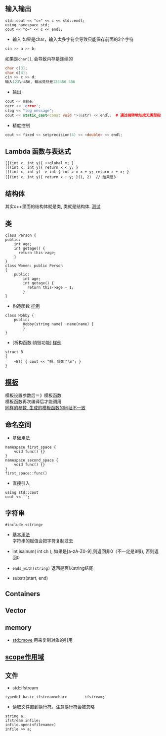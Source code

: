 ## 输入输出

    std::cout << "c=" << c << std::endl;
    using namespace std;
    cout << "c=" << c << endl;

* 输入
如果是char，输入太多字符会导致只能保存前面的2个字符
```cpp
cin >> a >> b;
```
如果是`char[]`, 会导致内存是连续的
```cpp
char c[3];
char d[4];
cin >> c >> d;
输入123\n456, 输出竟然是123456 456
```

* 输出
```cpp
cout << name;
cerr << 'error';
clog << "log message";
cout << static_cast<const void *>(&str) << endl;  # 通过强转地址成无类型指针来避免cout自动转化
```

* 精度控制
```cpp
cout << fixed << setprecision(4) << <double> << endl;
```

## Lambda 函数与表达式

```
[](int x, int y){ ++global_x; }
[](int x, int y){ return x < y; }
[](int x, int y) -> int { int z = x + y; return z + x; }
[](int x, int y){ return x + y; }(1, 2)  // 结果是3
```

## 结构体
其实c++里面的结构体就是类, 类就是结构体. [测试](./结构体-类.cpp)

## 类
```
class Person {
public:
    int age;
    int getage() {
      return this->age;
    }
}
class Women: public Person
{
    public:
        int age;
        int getage() {
          return this->age - 1;
        }
}
```
* 构造函数
[样例](类销毁.cpp)
```
class Hobby {
    public:
        Hobby(string name) :name(name) {
        }
}
```

* [析构函数:销毁功能]
[样例](类销毁.cpp)
```
struct B
{
    ~B() { cout << "啊，我死了\n"; }
}
```

## [模板](https://www.runoob.com/cplusplus/cpp-templates.html)
模板设置参数后＝》模板函数  
模板函数再次编译后才能调用  
[同样的参数, 生成的模板函数的地址不一致](./模板-测试地址.cpp)

## 命名空间
* 基础用法
```
namespace first_space {
    void func() {}
}
namespace second_space {
    void func() {}
}
first_space::func()
```

* 直接引入

```
using std::cout
cout << '';
```

## 字符串
```
#include <string>
```

* [基本用法](./字符串.cpp)  
字符串的赋值会把字符复制过去

* int isalnum( int ch );
如果是[a-zA-Z0-9],则返回非0（不一定是8哦), 否则返回0

* `ends_with(string)`
返回是否以string结尾

* substr(start, end)


## Containers

## Vector

## memory
* [std::move](./std_move.cpp)
用来复制对象的引用

## [scope作用域](https://en.cppreference.com/w/cpp/language/scope)

## 文件
* std::ifstream
```
typedef basic_ifstream<char> 		ifstream;
```

* 读取文件直到换行符。注意换行符会被忽略
```
string a;
ifstream infile;
infile.open(<filename>)
infile >> a;
```
